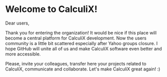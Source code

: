 # Welcome to CalculiX!

Dear users,

Thank you for entering the organization! It would be nice if this place will become a central platform for CalculiX development. Now the users community is a little bit scattered especially after Yahoo groups closure. I hope GitHub will unite all of us and make CalculiX software even better and more accessible.

Please, invite your colleagues, transfer here your projects related to CalculiX, communicate and collaborate. Let's make CalculiX great again! :)
